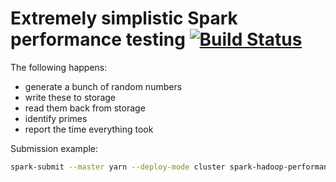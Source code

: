 # Extremely simplistic Spark performance testing [![Build Status](https://travis-ci.org/witlox/spark-hadoop-performance.svg?branch=master)](https://travis-ci.org/witlox/spark-hadoop-performance)

The following happens:
- generate a bunch of random numbers
- write these to storage
- read them back from storage
- identify primes
- report the time everything took

Submission example:
```bash
spark-submit --master yarn --deploy-mode cluster spark-hadoop-performance-assembly-1.0.jar --records 1000000000 --partitions 792 --output /benchmark
```
